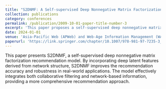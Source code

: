 ```yaml
---
title: "S2DNMF: A Self-supervised Deep Nonnegative Matrix Factorization Recommendation Model Incorporating Deep Latent Features of Network Structure"
collection: publications
category: conferences
permalink: /publication/2009-10-01-paper-title-number-3
excerpt: 'This paper proposes a self-supervised deep nonnegative matrix factorization model for recommendation, integrating deep latent features from network structure.'
date: 2024-01-01
venue: 'Asia-Pacific Web (APWeb) and Web-Age Information Management (WAIM) Joint International Conference on Web and Big Data'
paperurl: 'https://link.springer.com/chapter/10.1007/978-981-97-7235-3_11'
---
```


This paper presents S2DNMF, a self-supervised deep nonnegative matrix factorization recommendation model. By incorporating deep latent features derived from network structure, S2DNMF improves the recommendation accuracy and robustness in real-world applications. The model effectively integrates both collaborative filtering and network-based information, providing a more comprehensive recommendation approach.
